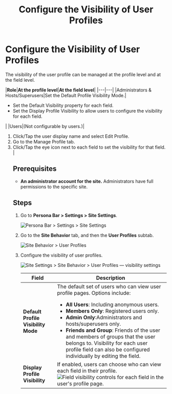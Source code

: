 ﻿---
uid: configure-user-profile-visibility
locale: en
title: Configure the Visibility of User Profiles
dnneditions: DNN Platform,Evoq Content,Evoq Engage
dnnversion: 09.02.00
related-topics: configure-user-profile-vanity-url,add-user-profile-field,edit-user-profile-field,delete-user-profile-field,organize-user-profile-fields
---

# Configure the Visibility of User Profiles

The visibility of the user profile can be managed at the profile level and at the field level.

|**Role**|**At the profile level**|**At the field level**|
|---|---|
|Administrators & Hosts/Superusers|Set the Default Profile Visibility Mode.|<ul><li>Set the Default Visibility property for each field.</li><li>Set the Display Profile Visibility to allow users to configure the visibility for each field.</li></ul>|
|Users|(Not configurable by users.)|<ol><li>Click/Tap the user display name and select Edit Profile.</li><li>Go to the Manage Profile tab.</li><li>Click/Tap the eye icon next to each field to set the visibility for that field.</li>|

## Prerequisites

*   **An administrator account for the site.** Administrators have full permissions to the specific site.

## Steps

1.  Go to **Persona Bar \> Settings \> Site Settings**.
    
    ![Persona Bar > Settings > Site Settings](/images/scr-pbar-host-Settings-E91.png)
    
2.  Go to the **Site Behavior** tab, and then the **User Profiles** subtab.
    
    ![Site Behavior > User Profiles](/images/scr-pbtabs-host-Settings-SiteSettings-SiteBehavior-UserProfiles-E90.png)
    
3.  Configure the visibility of user profiles.
    
      
    
    ![Site Settings > Site Behavior > User Profiles — visibility settings](/images/scr-SiteSettings-SiteBehavior-UserProfiles-UserProfileSettings-Visibility-E90.png)
    
      
    
    |**Field**|**Description**|
    |---|---|
    |<strong>Default Profile Visibility Mode</strong>|The default set of users who can view user profile pages. Options include:<ul><li><strong>All Users</strong>: Including anonymous users.</li><li><strong>Members Only</strong>: Registered users only.</li><li><strong>Admin Only</strong>:Administrators and hosts/superusers only.</li><li><strong>Friends and Group</strong>: Friends of the user and members of groups that the user belongs to. Visibility for each user profile field can also be configured individually by editing the field.|
    |<strong>Display Profile Visibility</strong>|If enabled, users can choose who can view each field in their profile. ![Field visibility controls for each field in the user's profile page.](/images/scr-UserProfile-FieldVisibilityControls.png)
